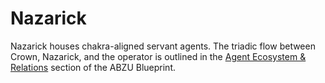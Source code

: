 # Nazarick

Nazarick houses chakra-aligned servant agents. The triadic flow between Crown, Nazarick, and the operator is outlined in the [Agent Ecosystem & Relations](../ABZU_blueprint.md#agent-ecosystem--relations) section of the ABZU Blueprint.
